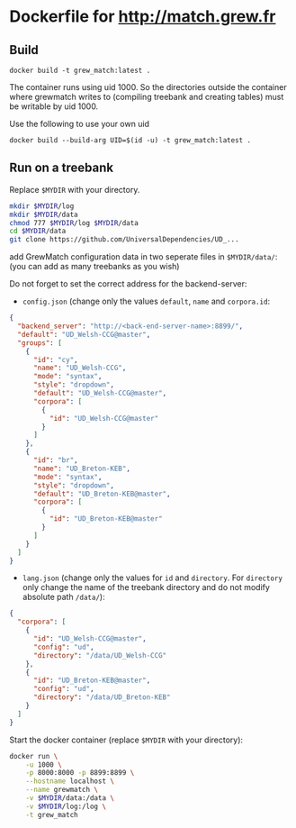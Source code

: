 # Dockerfile for http://match.grew.fr

## Build
```
docker build -t grew_match:latest .
```

The container runs using uid 1000. So the directories outside the container where grewmatch writes to (compiling treebank and creating tables) must be writable by uid 1000.

Use the following to use your own uid

```
docker build --build-arg UID=$(id -u) -t grew_match:latest .
```



## Run on a treebank

Replace `$MYDIR` with your directory. 

```bash
mkdir $MYDIR/log
mkdir $MYDIR/data
chmod 777 $MYDIR/log $MYDIR/data
cd $MYDIR/data
git clone https://github.com/UniversalDependencies/UD_...
```

add GrewMatch configuration data in two seperate files in `$MYDIR/data/`:
(you can add as many treebanks as you wish)

Do not forget to set the correct address for the backend-server:

* `config.json` (change only the values `default`, `name` and `corpora.id`:
```json
{
  "backend_server": "http://<back-end-server-name>:8899/",
  "default": "UD_Welsh-CCG@master",
  "groups": [
    {
      "id": "cy",
      "name": "UD_Welsh-CCG",
      "mode": "syntax",
      "style": "dropdown",
      "default": "UD_Welsh-CCG@master",
      "corpora": [
        {
          "id": "UD_Welsh-CCG@master"
        }
      ]
    },
    {
      "id": "br",
      "name": "UD_Breton-KEB",
      "mode": "syntax",
      "style": "dropdown",
      "default": "UD_Breton-KEB@master",
      "corpora": [
        {
          "id": "UD_Breton-KEB@master"
        }
      ]
    }
  ]
}
```

* `lang.json` (change only the values for `id` and `directory`. For `directory` only change the name of the treebank directory and do not
modify absolute path `/data/`):
```json
{
  "corpora": [
    {
      "id": "UD_Welsh-CCG@master",
      "config": "ud",
      "directory": "/data/UD_Welsh-CCG"
    },
    {
      "id": "UD_Breton-KEB@master",
      "config": "ud",
      "directory": "/data/UD_Breton-KEB"
    }
  ]
}
```

Start the docker container (replace `$MYDIR` with your directory):
```bash
docker run \
	-u 1000 \
	-p 8000:8000 -p 8899:8899 \
	--hostname localhost \
	--name grewmatch \
	-v $MYDIR/data:/data \
	-v $MYDIR/log:/log \
	-t grew_match
